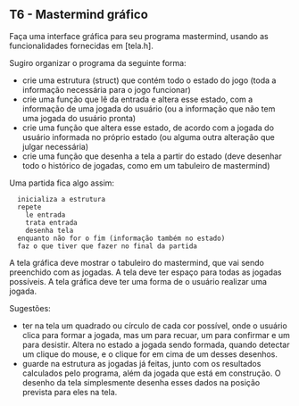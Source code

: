 ## T6 - Mastermind gráfico

Faça uma interface gráfica para seu programa mastermind, usando as funcionalidades fornecidas em [tela.h].

Sugiro organizar o programa da seguinte forma:
- crie uma estrutura (struct) que contém todo o estado do jogo (toda a informação necessária para o jogo funcionar)
- crie uma função que lê da entrada e altera esse estado, com a informação de uma jogada do usuário (ou a informação que não tem uma jogada do usuário pronta)
- crie uma função que altera esse estado, de acordo com a jogada do usuário informada no próprio estado (ou alguma outra alteração que julgar necessária)
- crie uma função que desenha a tela a partir do estado (deve desenhar todo o histórico de jogadas, como em um tabuleiro de mastermind)

Uma partida fica algo assim:
```
  inicializa a estrutura
  repete
    le entrada
    trata entrada
    desenha tela
  enquanto não for o fim (informação também no estado)
  faz o que tiver que fazer no final da partida
```

A tela gráfica deve mostrar o tabuleiro do mastermind, que vai sendo preenchido com as jogadas. A tela deve ter espaço para todas as jogadas possíveis.
A tela gráfica deve ter uma forma de o usuário realizar uma jogada.

Sugestões:
- ter na tela um quadrado ou círculo de cada cor possível, onde o usuário clica para formar a jogada, mas um para recuar, um para confirmar e um para desistir. Altera no estado a jogada sendo formada, quando detectar um clique do mouse, e o clique for em cima de um desses desenhos.
- guarde na estrutura as jogadas já feitas, junto com os resultados calculados pelo programa, além da jogada que está em construção. O desenho da tela simplesmente desenha esses dados na posição prevista para eles na tela.
